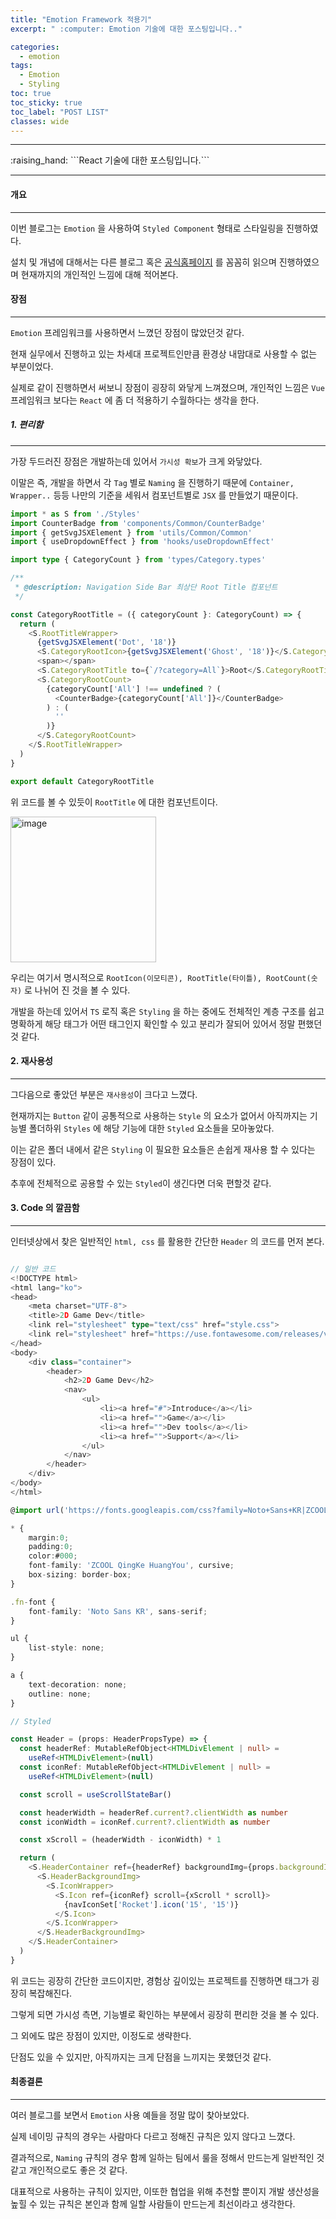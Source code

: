 ```yaml
---
title: "Emotion Framework 적용기"
excerpt: " :computer: Emotion 기술에 대한 포스팅입니다.."

categories:
  - emotion
tags:
  - Emotion
  - Styling
toc: true
toc_sticky: true
toc_label: "POST LIST"
classes: wide
---
```


<hr>
:raising_hand:  ```React 기술에 대한 포스팅입니다.```
<hr>

#### 개요
---

이번 블로그는 `Emotion` 을 사용하여 `Styled Component` 형태로 스타일링을 진행하였다.

설치 및 개념에 대해서는 다른 블로그 혹은 [공식홈페이지](https://emotion.sh/docs/introduction) 를 꼼꼼히 읽으며 진행하였으며 현재까지의 개인적인 느낌에 대해 적어본다.

#### 장점
---

`Emotion` 프레임워크를 사용하면서 느꼈던 장점이 많았던것 같다.

현재 실무에서 진행하고 있는 차세대 프로젝트인만큼 환경상 내맘대로 사용할 수 없는 부분이었다.

실제로 같이 진행하면서 써보니 장점이 굉장히 와닿게 느껴졌으며, 개인적인 느낌은 `Vue` 프레임워크 보다는 `React` 에 좀 더 적용하기 수월하다는 생각을 한다.

##### 1. 편리함
---

가장 두드러진 장점은 개발하는데 있어서 `가시성 확보`가 크게 와닿았다.

이말은 즉, 개발을 하면서 각 `Tag` 별로 `Naming` 을 진행하기 때문에 `Container, Wrapper..` 등등 나만의 기준을 세워서 컴포넌트별로 `JSX` 를 만들었기 때문이다.

```ts
import * as S from './Styles'
import CounterBadge from 'components/Common/CounterBadge'
import { getSvgJSXElement } from 'utils/Common/Common'
import { useDropdownEffect } from 'hooks/useDropdownEffect'

import type { CategoryCount } from 'types/Category.types'

/**
 * @description: Navigation Side Bar 최상단 Root Title 컴포넌트
 */

const CategoryRootTitle = ({ categoryCount }: CategoryCount) => {
  return (
    <S.RootTitleWrapper>
      {getSvgJSXElement('Dot', '18')}
      <S.CategoryRootIcon>{getSvgJSXElement('Ghost', '18')}</S.CategoryRootIcon>
      <span></span>
      <S.CategoryRootTitle to={`/?category=All`}>Root</S.CategoryRootTitle>
      <S.CategoryRootCount>
        {categoryCount['All'] !== undefined ? (
          <CounterBadge>{categoryCount['All']}</CounterBadge>
        ) : (
          ''
        )}
      </S.CategoryRootCount>
    </S.RootTitleWrapper>
  )
}

export default CategoryRootTitle

```
위 코드를 볼 수 있듯이 `RootTitle` 에 대한 컴포넌트이다.

<img width="233" alt="image" src="https://user-images.githubusercontent.com/56063287/202085711-52ca93b1-a8f7-4c80-9e75-70b3daa61702.png">

우리는 여기서 명시적으로 `RootIcon(이모티콘), RootTitle(타이틀), RootCount(숫자)` 로 나뉘어 진 것을 볼 수 있다.

개발을 하는데 있어서 `TS` 로직 혹은 `Styling` 을 하는 중에도 전체적인 계층 구조를 쉽고 명확하게 해당 태그가 어떤 태그인지 확인할 수 있고 분리가 잘되어 있어서 정말 편했던것 같다.

#### 2. 재사용성
---

그다음으로 좋았던 부분은 `재사용성`이 크다고 느꼈다.

현재까지는 `Button` 같이 공통적으로 사용하는 `Style` 의 요소가 없어서 아직까지는 기능별 폴더하위 `Styles` 에 해당 기능에 대한 `Styled` 요소들을 모아놓았다.

이는 같은 폴더 내에서 같은 `Styling` 이 필요한 요소들은 손쉽게 재사용 할 수 있다는 장점이 있다.

추후에 전체적으로 공용할 수 있는 `Styled`이 생긴다면 더욱 편할것 같다.

#### 3. Code 의 깔끔함
---

인터넷상에서 찾은 일반적인 `html, css` 를 활용한 간단한 `Header` 의 코드를 먼저 본다.

```ts

// 일반 코드
<!DOCTYPE html>
<html lang="ko">
<head>
	<meta charset="UTF-8">
	<title>2D Game Dev</title>
	<link rel="stylesheet" type="text/css" href="style.css">
	<link rel="stylesheet" href="https://use.fontawesome.com/releases/v5.7.2/css/all.css" integrity="sha384-fnmOCqbTlWIlj8LyTjo7mOUStjsKC4pOpQbqyi7RrhN7udi9RwhKkMHpvLbHG9Sr" crossorigin="anonymous">
</head>
<body>
	<div class="container">
		<header>
			<h2>2D Game Dev</h2>
			<nav>
				<ul>
					<li><a href="#">Introduce</a></li>
					<li><a href="">Game</a></li>
					<li><a href="">Dev tools</a></li>
					<li><a href="">Support</a></li>
				</ul>
			</nav>
		</header>
	</div>
</body>
</html>

@import url('https://fonts.googleapis.com/css?family=Noto+Sans+KR|ZCOOL+QingKe+HuangYou');

* {
	margin:0;
	padding:0;
	color:#000;
	font-family: 'ZCOOL QingKe HuangYou', cursive;
	box-sizing: border-box;
}

.fn-font {
	font-family: 'Noto Sans KR', sans-serif;
}

ul {
	list-style: none;
}

a {
	text-decoration: none;
	outline: none;
}

// Styled

const Header = (props: HeaderPropsType) => {
  const headerRef: MutableRefObject<HTMLDivElement | null> =
    useRef<HTMLDivElement>(null)
  const iconRef: MutableRefObject<HTMLDivElement | null> =
    useRef<HTMLDivElement>(null)

  const scroll = useScrollStateBar()

  const headerWidth = headerRef.current?.clientWidth as number
  const iconWidth = iconRef.current?.clientWidth as number

  const xScroll = (headerWidth - iconWidth) * 1

  return (
    <S.HeaderContainer ref={headerRef} backgroundImg={props.backgroundImg}>
      <S.HeaderBackgroundImg>
        <S.IconWrapper>
          <S.Icon ref={iconRef} scroll={xScroll * scroll}>
            {navIconSet['Rocket'].icon('15', '15')}
          </S.Icon>
        </S.IconWrapper>
      </S.HeaderBackgroundImg>
    </S.HeaderContainer>
  )
}

```

위 코드는 굉장히 간단한 코드이지만, 경험상 깊이있는 프로젝트를 진행하면 태그가 굉장히 복잡해진다.

그렇게 되면 가시성 측면, 기능별로 확인하는 부분에서 굉장히 편리한 것을 볼 수 있다.

그 외에도 많은 장점이 있지만, 이정도로 생략한다.

단점도 있을 수 있지만, 아직까지는 크게 단점을 느끼지는 못했던것 같다.

#### 최종결론
---


여러 블로그를 보면서 `Emotion` 사용 예들을 정말 많이 찾아보았다.

실제 네이밍 규칙의 경우는 사람마다 다르고 정해진 규칙은 있지 않다고 느꼈다.

결과적으로, `Naming` 규칙의 경우 함께 일하는 팀에서 룰을 정해서 만드는게 일반적인 것 같고 개인적으로도 좋은 것 같다.

대표적으로 사용하는 규칙이 있지만, 이또한 협업을 위해 추천할 뿐이지 개발 생산성을 높힐 수 있는 규칙은 본인과 함께 일할 사람들이 만드는게 최선이라고 생각한다.




